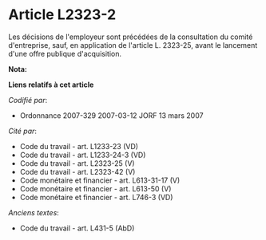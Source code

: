# Article L2323-2

Les décisions de l'employeur sont précédées de la consultation du comité d'entreprise, sauf, en application de l'article L.
2323-25, avant le lancement d'une offre publique d'acquisition.

**Nota:**



**Liens relatifs à cet article**

_Codifié par_:

  - Ordonnance 2007-329 2007-03-12 JORF 13 mars 2007

_Cité par_:

  - Code du travail - art. L1233-23 (VD)
  - Code du travail - art. L1233-24-3 (VD)
  - Code du travail - art. L2323-25 (V)
  - Code du travail - art. L2323-42 (V)
  - Code monétaire et financier - art. L613-31-17 (V)
  - Code monétaire et financier - art. L613-50 (V)
  - Code monétaire et financier - art. L746-3 (VD)

_Anciens textes_:

  - Code du travail - art. L431-5 (AbD)
